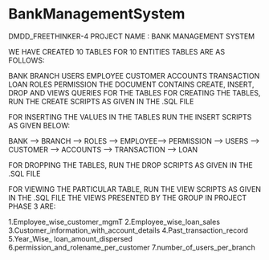 # BankManagementSystem

DMDD_FREETHINKER-4
PROJECT NAME : BANK MANAGEMENT SYSTEM

WE HAVE CREATED 10 TABLES FOR 10 ENTITIES TABLES ARE AS FOLLOWS:

BANK
BRANCH
USERS
EMPLOYEE
CUSTOMER
ACCOUNTS
TRANSACTION
LOAN
ROLES
PERMISSION
THE DOCUMENT CONTAINS CREATE, INSERT, DROP AND VIEWS QUERIES FOR THE TABLES FOR CREATING THE TABLES, RUN THE CREATE SCRIPTS AS GIVEN IN THE .SQL FILE

FOR INSERTING THE VALUES IN THE TABLES RUN THE INSERT SCRIPTS AS GIVEN BELOW:

BANK --> BRANCH --> ROLES --> EMPLOYEE--> PERMISSION --> USERS --> CUSTOMER --> ACCOUNTS --> TRANSACTION --> LOAN

FOR DROPPING THE TABLES, RUN THE DROP SCRIPTS AS GIVEN IN THE .SQL FILE

FOR VIEWING THE PARTICULAR TABLE, RUN THE VIEW SCRIPTS AS GIVEN IN THE .SQL FILE THE VIEWS PRESENTED BY THE GROUP IN PROJECT PHASE 3 ARE:

1.Employee_wise_customer_mgmT 2.Employee_wise_loan_sales 3.Customer_information_with_account_details 4.Past_transaction_record 5.Year_Wise_ loan_amount_dispersed 6.permission_and_rolename_per_customer 7.number_of_users_per_branch
